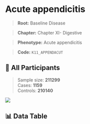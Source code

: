 # Acute appendicitis

> **Root:** Baseline Disease  

> **Chapter:** Chapter XI- Digestive  

> **Phenotype:** Acute appendicitis  

> **Code:** `K11_APPENDACUT`

## 🧪 All Participants  
> Sample size: **211299**  
> Cases: **1159**  
> Controls: **210140**
<img src="/Sensitive/Figures/ALL/Incidence/K11_APPENDACUT.png"/>

## 📊 Data Table
<CsvTableMRF src="/Sensitive/Data/ALL/Incidence/COX_K11_APPENDACUT.csv"/>

